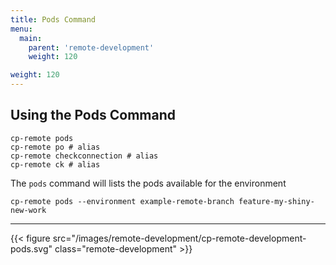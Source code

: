 ```yaml
---
title: Pods Command
menu:
  main:
    parent: 'remote-development'
    weight: 120

weight: 120
---
```

## Using the Pods Command

```
cp-remote pods
cp-remote po # alias
cp-remote checkconnection # alias
cp-remote ck # alias
```

The `pods` command will lists the pods available for the environment

```
cp-remote pods --environment example-remote-branch feature-my-shiny-new-work
```

***

{{< figure src="/images/remote-development/cp-remote-development-pods.svg" class="remote-development" >}}